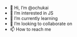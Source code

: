 - 👋 Hi, I’m @ochukai
- 👀 I’m interested in JS
- 🌱 I’m currently learning 
- 💞️ I’m looking to collaborate on 
- 📫 How to reach me 

<!---
ochukai/ochukai is a ✨ special ✨ repository because its `README.md` (this file) appears on your GitHub profile.
You can click the Preview link to take a look at your changes.
--->
